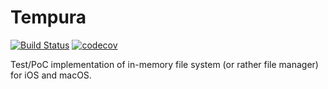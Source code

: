 # Tempura
[![Build Status](https://travis-ci.org/marciniwanicki/Tempura.svg?branch=develop)](https://travis-ci.org/marciniwanicki/Tempura) [![codecov](https://codecov.io/gh/marciniwanicki/Tempura/branch/develop/graph/badge.svg)](https://codecov.io/gh/marciniwanicki/Tempura)

Test/PoC implementation of in-memory file system (or rather file manager) for iOS and macOS.

